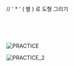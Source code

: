 // ' * ' ( 별 ) 로 도형 그리기

</br></br></br>

![PRACTICE](https://user-images.githubusercontent.com/61842827/182558489-477545d3-434d-4651-a3ed-a0e8560c4d8c.PNG)

![PRACTICE_2](https://user-images.githubusercontent.com/61842827/182558601-16139311-6cf1-4a01-a382-870b6b9a8265.PNG)

